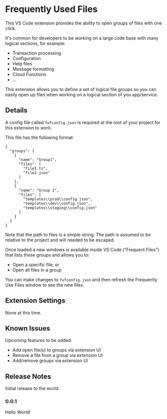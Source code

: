 # Frequently Used Files 

This VS Code extension provides the ability to open groups of files with one click.  

It's common for developers to be working on a large code base with many logical sections, for example:

- Transaction processing
- Configuration
- Help files  
- Message formatting 
- Cloud Functions 
- ...

 This extension allows you to define a set of logical file groups so you can easily open up files when working on a logical section of you app/service. 
 
## Details 

A config file called `fufconfig.json` is required at the root of your project for this extension to work.

This file has the following format:

```
{
  "groups": [
    {
      "name": "Group1",
      "files": [
        "file1.ts",
        "file2.json"
      ]
    },
    {
      "name": "Group 2",
      "files": [
        "templates\\prod\\config.json",
        "templates\\dev\\config.json",
        "templates\\staging\\config.json"
      ]
    }
  ]
}
```

Note that the path to files is a simple string. The path is assumed to be relative to the project and will needed to be escaped.

Once loaded a new windows is available inside VS Code ("Frequent Files") that lists these groups and allows you to:
- Open a specific file, or 
- Open all files in a group 

You can make changes to `fufconfig.json` and then refresh the Frequently Use Files window to see the new files.    

## Extension Settings
None at this time.

## Known Issues

Upcoming features to be added:
- Add open file(s) to groups via extension UI
- Remove a file from a group via extension UI
- Add/remove groups via extension UI      

## Release Notes

Initial release to the world.

### 0.0.1

Hello World!

